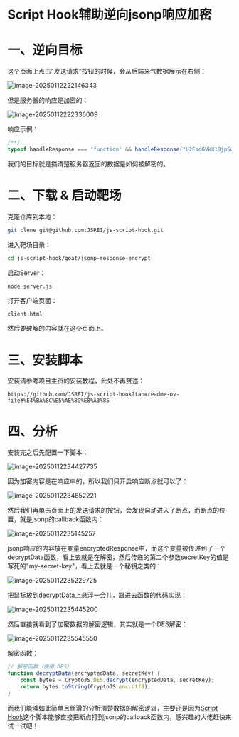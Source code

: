 # Script Hook辅助逆向jsonp响应加密

# 一、逆向目标

这个页面上点击"发送请求"按钮的时候，会从后端来气数据展示在右侧：

![image-20250112222146343](./README.assets/image-20250112222146343.png)

但是服务器的响应是加密的：

![image-20250112222336009](./README.assets/image-20250112222336009.png)

响应示例：

```js
/**/
typeof handleResponse === 'function' && handleResponse("U2FsdGVkX18jpSwKLBja1RP6m9cFa3PyMKk/uydl6d1zCAYCISbs7WNV/qzxA2Pjp8/cogXmLwy+Ox63NJ/kOk+b6LgUoqBtRNxglWIDjRWlEcDzMtnEkUclvk/qkM0nSEiPHlf22gXn5R4s6h5RCpW4rO4s6UwX");
```

我们的目标就是搞清楚服务器返回的数据是如何被解密的。

# 二、下载 & 启动靶场

克隆仓库到本地：

```bash
git clone git@github.com:JSREI/js-script-hook.git
```

进入靶场目录：

```bash
cd js-script-hook/goat/jsonp-response-encrypt
```

启动Server：

```bash
node server.js
```

打开客户端页面：

```
client.html
```

然后要破解的内容就在这个页面上。

# 三、安装脚本

安装请参考项目主页的安装教程，此处不再赘述：

```
https://github.com/JSREI/js-script-hook?tab=readme-ov-file#%E4%BA%8C%E5%AE%89%E8%A3%85
```

# 四、分析

安装完之后先配置一下脚本：

![image-20250112234427735](./README.assets/image-20250112234427735.png)

因为加密内容是在响应中的，所以我们只开启响应断点就可以了：

![image-20250112234852221](./README.assets/image-20250112234852221.png)

然后我们再单击页面上的发送请求的按钮，会发现自动进入了断点，而断点的位置，就是jsonp的callback函数内：

![image-20250112235145257](./README.assets/image-20250112235145257.png)

jsonp响应的内容放在变量encryptedResponse中，而这个变量被传递到了一个decryptData函数，看上去就是在解密，然后传递的第二个参数secretKey的值是写死的"my-secret-key"，看上去就是一个秘钥之类的：

![image-20250112235229725](./README.assets/image-20250112235229725.png)

把鼠标放到decryptData上悬浮一会儿，跟进去函数的代码实现：

![image-20250112235445200](./README.assets/image-20250112235445200.png)

然后直接就看到了加密数据的解密逻辑，其实就是一个DES解密：

![image-20250112235545550](./README.assets/image-20250112235545550.png)

解密函数：

```js
// 解密函数（使用 DES）
function decryptData(encryptedData, secretKey) {
    const bytes = CryptoJS.DES.decrypt(encryptedData, secretKey);
    return bytes.toString(CryptoJS.enc.Utf8);
}
```

而我们能够如此简单且丝滑的分析清楚数据的解密逻辑，主要还是因为[Script Hook](https://github.com/JSREI/js-script-hook)这个脚本能够直接把断点打到jsonp的callback函数内，感兴趣的大佬赶快来试一试吧！





